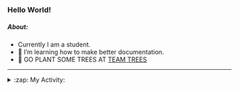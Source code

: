 ### Hello World!

##### About:
- Currently I am a student.
- 🌱 I’m learning how to make better documentation.
- 🌱 GO PLANT SOME TREES AT [TEAM TREES](https://teamtrees.org/)

---
<details>
  <summary>:zap: My Activity:</summary>
  
<!--START_SECTION:waka-->
![Code Time](http://img.shields.io/badge/Code%20Time-1%2C115%20hrs%2018%20mins-blue)

**I'm a Night 🦉** 

```text
🌞 Morning                1463 commits        ██░░░░░░░░░░░░░░░░░░░░░░░   09.42 % 
🌆 Daytime                5355 commits        █████████░░░░░░░░░░░░░░░░   34.47 % 
🌃 Evening                4464 commits        ███████░░░░░░░░░░░░░░░░░░   28.74 % 
🌙 Night                  4253 commits        ███████░░░░░░░░░░░░░░░░░░   27.38 % 
```
📅 **I'm Most Productive on Wednesday** 

```text
Monday                   2308 commits        ████░░░░░░░░░░░░░░░░░░░░░   14.86 % 
Tuesday                  1936 commits        ███░░░░░░░░░░░░░░░░░░░░░░   12.46 % 
Wednesday                3691 commits        ██████░░░░░░░░░░░░░░░░░░░   23.76 % 
Thursday                 2020 commits        ███░░░░░░░░░░░░░░░░░░░░░░   13.00 % 
Friday                   1517 commits        ██░░░░░░░░░░░░░░░░░░░░░░░   09.77 % 
Saturday                 1397 commits        ██░░░░░░░░░░░░░░░░░░░░░░░   08.99 % 
Sunday                   2666 commits        ████░░░░░░░░░░░░░░░░░░░░░   17.16 % 
```


📊 **This Week I Spent My Time On** 

```text
🔥 Editors: 
VS Code                  4 hrs 27 mins       █████████████████████████   100.00 % 

🐱‍💻 Projects: 
praise                   4 hrs 1 min         ███████████████████████░░   90.22 % 
recurring-call-reminder  24 mins             ██░░░░░░░░░░░░░░░░░░░░░░░   09.02 % 
CSF22                    2 mins              ░░░░░░░░░░░░░░░░░░░░░░░░░   00.75 % 
ai                       0 secs              ░░░░░░░░░░░░░░░░░░░░░░░░░   00.01 % 
```


 Last Updated on 05/05/2023 02:19:58 UTC
<!--END_SECTION:waka-->
</details>
